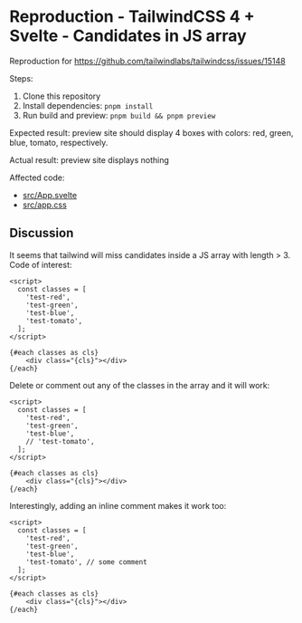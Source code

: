 # Reproduction - TailwindCSS 4 + Svelte - Candidates in JS array

Reproduction for https://github.com/tailwindlabs/tailwindcss/issues/15148

Steps:

1. Clone this repository
2. Install dependencies: `pnpm install`
3. Run build and preview: `pnpm build && pnpm preview`

Expected result: preview site should display 4 boxes with colors: red, green, blue, tomato, respectively.

Actual result: preview site displays nothing

Affected code:

- [src/App.svelte](src/App.svelte)
- [src/app.css](src/app.css)

## Discussion

It seems that tailwind will miss candidates inside a JS array with length > 3. Code of interest:

```svelte
<script>
  const classes = [
    'test-red',
    'test-green',
    'test-blue',
    'test-tomato', 
  ];
</script>

{#each classes as cls}
    <div class="{cls}"></div>
{/each}
```

Delete or comment out any of the classes in the array and it will work:

```svelte
<script>
  const classes = [
    'test-red',
    'test-green',
    'test-blue',
    // 'test-tomato', 
  ];
</script>

{#each classes as cls}
    <div class="{cls}"></div>
{/each}
```

Interestingly, adding an inline comment makes it work too:

```svelte
<script>
  const classes = [
    'test-red',
    'test-green',
    'test-blue',
    'test-tomato', // some comment
  ];
</script>

{#each classes as cls}
    <div class="{cls}"></div>
{/each}
```
